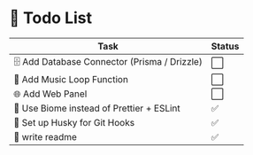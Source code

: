 # 📝 Todo List

| Task                                           | Status |
| ---------------------------------------------- | ------ |
| 🗄️ Add Database Connector (Prisma / Drizzle)  | ⬜     |
| 🎵 Add Music Loop Function                     | ⬜     |
| 🌐 Add Web Panel                               | ⬜     |
| 📝 Use Biome instead of Prettier + ESLint     | ✅     |
| 🐶 Set up Husky for Git Hooks                 | ✅     |
| 📖 write readme                               | ✅     |
